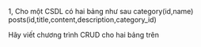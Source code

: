 1, Cho một CSDL có hai bảng như sau category(id,name)
posts(id,title,content,description,category_id)

Hãy viết chương trình CRUD cho hai bảng trên 
